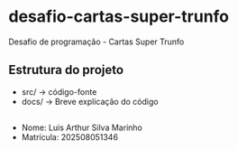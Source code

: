 # desafio-cartas-super-trunfo
Desafio de programação -  Cartas Super Trunfo

## Estrutura do projeto
- src/ → código-fonte
- docs/ → Breve explicação do código

##
- Nome: Luis Arthur Silva Marinho
- Matrícula: 202508051346
